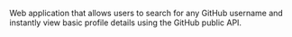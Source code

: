 Web application that allows users to search for any GitHub username and instantly view basic profile details using the GitHub public API.

